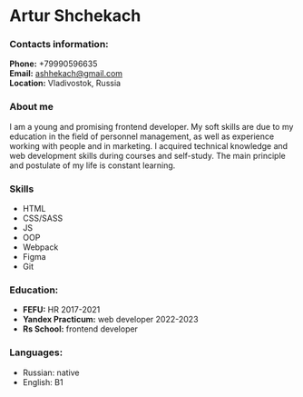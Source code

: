 # Artur Shchekach

### Contacts information:
**Phone:** +79990596635</br>
**Email:** ashhekach@gmail.com</br>
**Location:** Vladivostok, Russia

### About me
I am a young and promising frontend developer. My soft skills are due to my education in the field of personnel management, as well as experience working with people and in marketing. I acquired technical knowledge and web development skills during courses and self-study. The main principle and postulate of my life is constant learning.

### Skills
* HTML
* CSS/SASS
* JS
* OOP
* Webpack
* Figma
* Git

### Education:
* **FEFU:** HR 2017-2021
* **Yandex Practicum:** web developer 2022-2023
* **Rs School:** frontend developer

### Languages:
* Russian: native
* English: B1